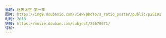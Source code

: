 ```yaml
---
标题: 迷失太空 第一季
图片: https://img9.doubanio.com/view/photo/s_ratio_poster/public/p2519167595.webp
时时: 2018
链接: https://movie.douban.com/subject/26670671/
评价:
---
```


